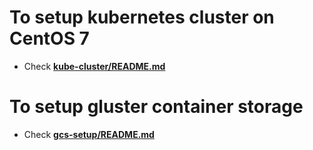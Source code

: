 # To setup kubernetes cluster on CentOS 7

- Check [**kube-cluster/README.md**](https://github.com/kotreshhr/gcs-setup/tree/master/kube-cluster)

# To setup gluster container storage

- Check [**gcs-setup/README.md**](https://github.com/kotreshhr/gcs-setup/tree/master/gcs-setup)
